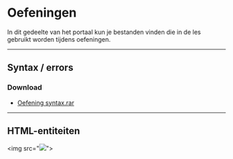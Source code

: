 # Oefeningen

In dit gedeelte van het portaal kun je bestanden vinden die in de les gebruikt worden tijdens oefeningen.

---
Syntax / errors
---

### Download
*   <a href="https://elo.kw1c.nl/CMS/Studie/811%20ICT-Academie/811%20VakkenInhoud/%5BB.14%20HTM%5D%20HTMLCSS/Productie/04.%20Aanvullend/Les%204/Oefening%20syntax.rar" target="_blank">Oefening syntax.rar</a>

---
HTML-entiteiten
---

<img src="<img src="https://elo.kw1c.nl/CMS/Studie/811%20ICT-Academie/811%20VakkenInhoud/%5BB.14%20HTM%5D%20HTMLCSS/Productie/02.%20Opdrachten/Hoofdstuk%203/Resources/Les%2010.jpg">">